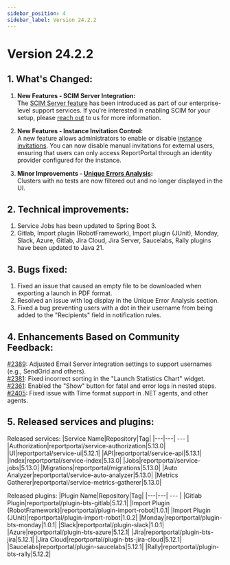 ```yaml
---
sidebar_position: 4
sidebar_label: Version 24.2.2
---
```


# Version 24.2.2

## 1. What's Changed:
1. **New Features - SCIM Server Integration:**<br/>
   The [SCIM Server feature](https://reportportal.io/docs/features/SCIMServerFeature) has been introduced as part of our enterprise-level support services. If you're interested in enabling SCIM for your setup, please [reach out](https://reportportal.io/contact-us/general) to us for more information.

2. **New Features - Instance Invitation Control:**<br/>
   A new feature allows administrators to enable or disable [instance invitations](https://reportportal.io/docs/admin-panel/ServerSettings). You can now disable manual invitations for external users, ensuring that users can only access ReportPortal through an identity provider configured for the instance.

3. **Minor Improvements - [Unique Errors Analysis](https://reportportal.io/docs/analysis/UniqueErrorAnalysis):**<br/>
   Clusters with no tests are now filtered out and no longer displayed in the UI.

## 2. Technical improvements:

1. Service Jobs has been updated to Spring Boot 3.
2. Gitlab, Import plugin (RobotFramework), Import plugin (JUnit), Monday, Slack, Azure, Gitlab, Jira Cloud, Jira Server, Saucelabs, Rally plugins have been updated to Java 21.

## 3. Bugs fixed:
1. Fixed an issue that caused an empty file to be downloaded when exporting a launch in PDF format.
2. Resolved an issue with log display in the Unique Error Analysis section.
3. Fixed a bug preventing users with a dot in their username from being added to the "Recipients" field in notification rules.

## 4. Enhancements Based on Community Feedback:

[#2389](https://github.com/reportportal/reportportal/issues/2389): Adjusted Email Server integration settings to support usernames (e.g., SendGrid and others).<br/>
[#2381](https://github.com/reportportal/reportportal/issues/2381): Fixed incorrect sorting in the "Launch Statistics Chart" widget.<br/>
[#2361](https://github.com/reportportal/reportportal/issues/2361): Enabled the "Show" button for fatal and error logs in nested steps.<br/>
[#2405](https://github.com/reportportal/reportportal/issues/2405): Fixed issue with Time format support in .NET agents, and other agents.

## 5. Released services and plugins:

Released services:
|Service Name|Repository|Tag|
|---|---| --- |
|Authorization|reportportal/service-authorization|5.13.0|
|UI|reportportal/service-ui|5.12.1|
|API|reportportal/service-api|5.13.1|
|Index|reportportal/service-index|5.13.0|
|Jobs|reportportal/service-jobs|5.13.0|
|Migrations|reportportal/migrations|5.13.0|
|Auto Analyzer|reportportal/service-auto-analyzer|5.13.0|
|Metrics Gatherer|reportportal/service-metrics-gatherer|5.13.0|

Released plugins:
|Plugin Name|Repository|Tag|
|---|---| --- |
|Gitlab Plugin|reportportal/plugin-bts-gitlab|5.12.1|
|Import Plugin (RobotFramework)|reportportal/plugin-import-robot|1.0.1|
|Import Plugin (JUnit)|reportportal/plugin-import-robot|1.0.2|
|Monday|reportportal/plugin-bts-monday|1.0.1|
|Slack|reportportal/plugin-slack|1.0.1|
|Azure|reportportal/plugin-bts-azure|5.12.1|
|Jira|reportportal/plugin-bts-jira|5.12.1|
|Jira Cloud|reportportal/plugin-bts-jira-cloud|5.12.1|
|Saucelabs|reportportal/plugin-saucelabs|5.12.1|
|Rally|reportportal/plugin-bts-rally|5.12.2|
